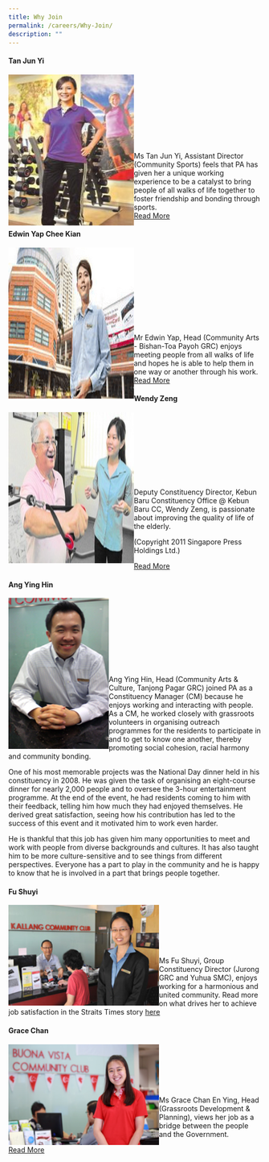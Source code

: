 ```yaml
---
title: Why Join
permalink: /careers/Why-Join/
description: ""
---
```

#### Tan Jun Yi <br>
  <img style="height:300px;width:250px"  align="left" src="/images/Careers/Tan%20Jun%20Yi.jpg"><br><br><br><br><br><br><br><br><br>
Ms Tan Jun Yi, Assistant Director (Community Sports) feels that PA has given her a unique working experience to be a catalyst to bring people of all walks of life together to foster friendship and bonding through sports.<br>
[Read More](/files/Careers/story-tan-jun-yi.pdf)

#### Edwin Yap Chee Kian <br>
 <img style="height:300px;width:250px"  align="left" src="/images/Careers/Edwin%20Yap%20Chee%20Kian.png"><br><br><br><br><br><br><br><br><br><br>
Mr Edwin Yap, Head (Community Arts - Bishan-Toa Payoh GRC) enjoys meeting people from all walks of life and hopes he is able to help them in one way or another through his work.<br>
[Read More](/files/Careers/story-edwin-yap-chee-kian.pdf)

#### Wendy Zeng<br>
<img style="height:300px;width:250px"  align="left" src="/images/Careers/Wendy%20Zeng.jpg"><br><br><br><br><br><br><br><br>

Deputy Constituency Director, Kebun Baru Constituency Office @ Kebun Baru CC, Wendy Zeng, is passionate about improving the quality of life of the elderly. 

(Copyright 2011 Singapore Press Holdings Ltd.)

[Read More](/files/Careers/story-wendy-zeng.pdf)

#### Ang Ying Hin<br>
<img style="height:300px;width:200px"  align="left" src="/images/Careers/Ang%20Ying%20Hin.png"><br><br><br><br><br><br><br><br><br>
 Ang Ying Hin, Head (Community Arts & Culture, Tanjong Pagar GRC) joined PA as a Constituency Manager (CM) because he enjoys working and interacting with people. As a CM, he worked closely with grassroots volunteers in organising outreach programmes for the residents to participate in and to get to know one another, thereby promoting social cohesion, racial harmony and community bonding.

One of his most memorable projects was the National Day dinner held in his constituency in 2008. He was given the task of organising an eight-course dinner for nearly 2,000 people and to oversee the 3-hour entertainment programme. At the end of the event, he had residents coming to him with their feedback, telling him how much they had enjoyed themselves. He derived great satisfaction, seeing how his contribution has led to the success of this event and it motivated him to work even harder.

He is thankful that this job has given him many opportunities to meet and work with people from diverse backgrounds and cultures. It has also taught him to be more culture-sensitive and to see things from different perspectives. Everyone has a part to play in the community and he is happy to know that he is involved in a part that brings people together.


#### Fu Shuyi<br>
<img style="height:200px;width:300px"  align="left" src="/images/Careers/Fu%20Shuyi.jpg"><br><br><br><br><br><br>
 Ms Fu Shuyi, Group Constituency Director (Jurong GRC and Yuhua SMC), enjoys working for a harmonious and united community. Read more on what drives her to achieve job satisfaction in the Straits Times story [here](/files/Careers/story-fu-shuyi.pdf)

#### Grace Chan<br>
<img style="height:200px;width:300px"  align="left" src="/images/Careers/Grace%20Chan.png"><br><br><br><br><br><br>
Ms Grace Chan En Ying, Head (Grassroots Development & Planning), views her job as a bridge between the people and the Government. <br>

[Read More](/files/Careers/story-grace-chan.pdf)